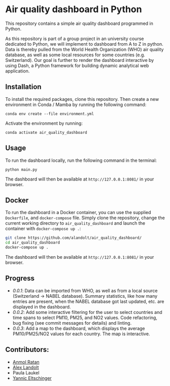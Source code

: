 # Air quality dashboard in Python
This repository contains a simple air quality dashboard programmed in Python. 

As this repository is part of a group project in an university course dedicated to Python, we will implement to dashboard from A to Z in python. Data is thereby pulled from the World Health Organization (WHO) air quality database, as well as some local resources for some countries (e.g. Switzerland). Our goal is further to render the dashboard interactive by using Dash, a Python framework for building dynamic analytical web application. 

## Installation

To install the required packages, clone this repository. Then create a new environment in Conda / Mamba by running the following command: 
    
```
conda env create --file environment.yml 
```

Activate the environment by running: 

```
conda activate air_quality_dashboard
```

## Usage

To run the dashboard locally, run the following command in the terminal: 

```
python main.py
```

The dashboard will then be available at `http://127.0.0.1:8081/` in your browser.

## Docker

To run the dashboard in a Docker container, you can use the supplied ```Dockerfile```, and ```docker-compose``` file.
Simply clone the repository, change the current working directory to ```air_quality_dashboard``` and launch the container with ```docker-compose up .```:

```bash
git clone https://github.com/alandolt/air_quality_dashboard/
cd air_quality_dashboard
docker-compose up . 
```

The dashboard will then be available at `http://127.0.0.1:8081/` in your browser.

## Progress
- *0.0.1*: Data can be imported from WHO, as well as from a local source (Switzerland -> NABEL database). Summary statistics, like how many entries are present, when the NABEL database got last updated, etc. are displayed in the dashboard.
- *0.0.2*: Add some interactive filtering for the user to select countries and time spans to select PM10, PM25, and NO2 values. Code refactoring, bug fixing (see commit messages for details) and linting.
- *0.0.3*: Add a map to the dashboard, which displays the average PM10/PM25/NO2 values for each country. The map is interactive. 
  
## Contributors: 
- [Anmol Ratan](https://www.linkedin.com/in/anmol-ratan-8a801b166/)
- [Alex Landolt](https://github.com/alandolt/)
- Paula Laukel
- [Yannic Eltschinger](https://www.linkedin.com/in/yannic-eltschinger-798175221/)

